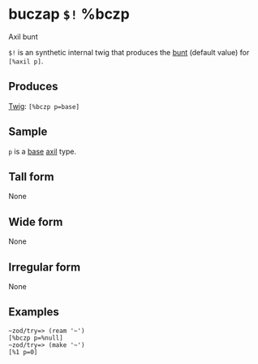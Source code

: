 buczap `$!` %bczp
==========================

Axil bunt

`$!` is an synthetic internal twig that produces the [bunt]() (default
value) for `[%axil p]`.

Produces
--------

[Twig](): `[%bczp p=base]`

Sample
------

`p` is a [base]() [axil]() type.

Tall form
---------

None

Wide form
---------

None

Irregular form
--------------

None

Examples
--------

    ~zod/try=> (ream '~')
    [%bczp p=%null]
    ~zod/try=> (make '~')
    [%1 p=0]
